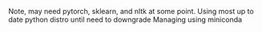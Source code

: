 Note, may need pytorch, sklearn, and nltk at some point. 
Using most up to date python distro until need to downgrade
Managing using miniconda
